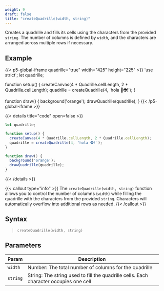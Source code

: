 ```yaml
---
weight: 9
draft: false
title: "createQuadrille(width, string)"
---
```


Creates a quadrille and fills its cells using the characters from the provided `string`. The number of columns is defined by `width`, and the characters are arranged across multiple rows if necessary.

## Example

{{< p5-global-iframe quadrille="true" width="425" height="225" >}}
'use strict';
let quadrille;

function setup() {
  createCanvas(4 * Quadrille.cellLength, 2 * Quadrille.cellLength);
  quadrille = createQuadrille(4, 'hola 👾👽!');
}

function draw() {
  background('orange');
  drawQuadrille(quadrille);
}
{{< /p5-global-iframe >}}

{{< details title="code" open=false >}}
```js
let quadrille;

function setup() {
  createCanvas(4 * Quadrille.cellLength, 2 * Quadrille.cellLength);
  quadrille = createQuadrille(4, 'hola 👽!');
}

function draw() {
  background('orange');
  drawQuadrille(quadrille);
}
```
{{< /details >}}

{{< callout type="info" >}}
The `createQuadrille(width, string)` function allows you to control the number of columns (`width`) while filling the quadrille with the characters from the provided `string`. Characters will automatically overflow into additional rows as needed.
{{< /callout >}}

## Syntax

> `createQuadrille(width, string)`

## Parameters

| Param    | Description                                                    |
|----------|----------------------------------------------------------------|
| `width`  | Number: The total number of columns for the quadrille          |
| `string` | String: The string used to fill the quadrille cells. Each character occupies one cell |